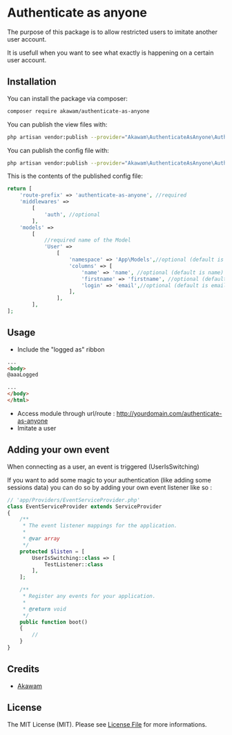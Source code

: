 # Authenticate as anyone

[comment]: <> ([![Packagist License]&#40;https://poser.pugx.org/barryvdh/laravel-debugbar/license.png&#41;]&#40;http://choosealicense.com/licenses/mit/&#41;)

[comment]: <> ([![Latest Stable Version]&#40;https://poser.pugx.org/barryvdh/laravel-debugbar/version.png&#41;]&#40;https://packagist.org/packages/akawam/authenticate-as-anyone&#41;)

[comment]: <> ([![Total Downloads]&#40;https://img.shields.io/packagist/dt/vendor_slug/package_slug.svg?style=flat-square&#41;]&#40;https://packagist.org/packages/vendor_slug/package_slug&#41;)


The purpose of this package is to allow restricted users to imitate another user account.

It is usefull when you want to see what exactly is happening on a certain user account.

## Installation

You can install the package via composer:

```bash
composer require akawam/authenticate-as-anyone
```

You can publish the view files with:

```bash
php artisan vendor:publish --provider="Akawam\AuthenticateAsAnyone\AuthenticateAsAnyoneServiceProvider" --tag="views"
```

You can publish the config file with:

```bash
php artisan vendor:publish --provider="Akawam\AuthenticateAsAnyone\AuthenticateAsAnyoneServiceProvider" --tag="config"
```

This is the contents of the published config file:

```php
return [
    'route-prefix' => 'authenticate-as-anyone', //required
    'middlewares' =>
        [
            'auth', //optional
        ],
    'models' =>
        [
            //required name of the Model
            'User' =>
                [
                    'namespace' => 'App\Models',//optional (default is App\Models)
                    'columns' => [
                        'name' => 'name', //optional (default is name)
                        'firstname' => 'firstname', //optional (default is firstname)
                        'login' => 'email',//optional (default is email)
                    ],
                ],
        ],
];
```

## Usage

- Include the "logged as" ribbon

```html
...
<body>
@aaaLogged

...
</body>
</html>
```

- Access module through url/route : http://yourdomain.com/authenticate-as-anyone
- Imitate a user

## Adding your own event

When connecting as a user, an event is triggered (UserIsSwitching)

If you want to add some magic to your authentication (like adding some sessions data) you can do so by adding your own
event listener like so : 

```php
// 'app/Providers/EventServiceProvider.php'
class EventServiceProvider extends ServiceProvider
{
    /**
     * The event listener mappings for the application.
     *
     * @var array
     */
    protected $listen = [
        UserIsSwitching::class => [
            TestListener::class
        ],
    ];

    /**
     * Register any events for your application.
     *
     * @return void
     */
    public function boot()
    {
        //
    }
}

```

## Credits

- [Akawam](https://github.com/akawam)

## License

The MIT License (MIT). Please see [License File](LICENSE) for more informations.
